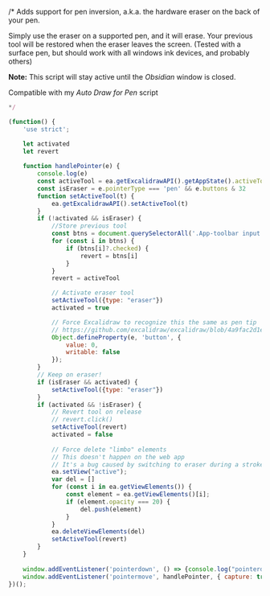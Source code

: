 /*
Adds support for pen inversion, a.k.a. the hardware eraser on the back of your pen.

Simply use the eraser on a supported pen, and it will erase. Your previous tool will be restored when the eraser leaves the screen.
(Tested with a surface pen, but should work with all windows ink devices, and probably others)

**Note:** This script will stay active until the *Obsidian* window is closed.

Compatible with my *Auto Draw for Pen* script

```javascript
*/

(function() {
    'use strict';

    let activated
    let revert
    
    function handlePointer(e) {
	    console.log(e)
        const activeTool = ea.getExcalidrawAPI().getAppState().activeTool;
        const isEraser = e.pointerType === 'pen' && e.buttons & 32
        function setActiveTool(t) {
            ea.getExcalidrawAPI().setActiveTool(t)
        }
        if (!activated && isEraser) {
            //Store previous tool
            const btns = document.querySelectorAll('.App-toolbar input.ToolIcon_type_radio')
            for (const i in btns) {
                if (btns[i]?.checked) {
                    revert = btns[i]
                }
            }
            revert = activeTool

            // Activate eraser tool
            setActiveTool({type: "eraser"})
            activated = true

            // Force Excalidraw to recognize this the same as pen tip
            // https://github.com/excalidraw/excalidraw/blob/4a9fac2d1e5c4fac334201ef53c6f5d2b5f6f9f5/src/components/App.tsx#L2945-L2951
            Object.defineProperty(e, 'button', {
                value: 0,
                writable: false
            });
        }
        // Keep on eraser!
        if (isEraser && activated) {
            setActiveTool({type: "eraser"})
        }
        if (activated && !isEraser) {
            // Revert tool on release
            // revert.click()
            setActiveTool(revert)
            activated = false
            
            // Force delete "limbo" elements
            // This doesn't happen on the web app
            // It's a bug caused by switching to eraser during a stroke
            ea.setView("active");
            var del = []
            for (const i in ea.getViewElements()) {
                const element = ea.getViewElements()[i];
                if (element.opacity === 20) {
                    del.push(element)
                }
            }
            ea.deleteViewElements(del)
            setActiveTool(revert)
        }
    }
    
    window.addEventListener('pointerdown', () => {console.log("pointerdown")}), { capture: true })
    window.addEventListener('pointermove', handlePointer, { capture: true })
})();